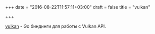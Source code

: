 +++
date = "2016-08-22T11:57:11+03:00"
draft = false
title = "vulkan"

+++

<p><a href="https://github.com/vulkan-go/vulkan">vulkan</a>&nbsp;- Go биндинги для работы с Vulkan API.</p>

